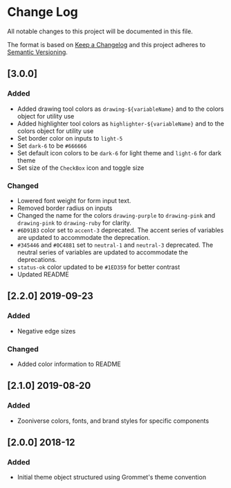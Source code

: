 # Change Log
All notable changes to this project will be documented in this file.

The format is based on [Keep a Changelog](http://keepachangelog.com/)
and this project adheres to [Semantic Versioning](http://semver.org/).

## [3.0.0]
### Added
- Added drawing tool colors as `drawing-${variableName}` and to the colors object for utility use
- Added highlighter tool colors as `highlighter-${variableName}` and to the colors object for utility use
- Set border color on inputs to `light-5`
- Set `dark-6` to be `#666666`
- Set default icon colors to be `dark-6` for light theme and `light-6` for dark theme
- Set size of the `CheckBox` icon and toggle size

### Changed
- Lowered font weight for form input text.
- Removed border radius on inputs
- Changed the name for the colors `drawing-purple` to `drawing-pink` and `drawing-pink` to `drawing-ruby` for clarity.
- `#6D91B3` color set to `accent-3` deprecated. The accent series of variables are updated to accommodate the deprecation.
- `#345446` and `#0C4881` set to `neutral-1` and `neutral-3` deprecated. The neutral series of variables are updated to accommodate the deprecations.
- `status-ok` color updated to be `#1ED359` for better contrast
- Updated README

## [2.2.0] 2019-09-23
### Added
- Negative edge sizes

### Changed
- Added color information to README

## [2.1.0] 2019-08-20
### Added
- Zooniverse colors, fonts, and brand styles for specific components

## [2.0.0] 2018-12
### Added

- Initial theme object structured using Grommet's theme convention
